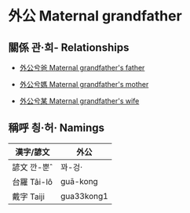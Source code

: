 # 外公 Maternal grandfather

## 關係 관·희- Relationships

- [外公兮爸 Maternal grandfather's father](member44.md)

- [外公兮媽 Maternal grandfather's mother](member45.md)

- [外公兮某 Maternal grandfather's wife](member14.md)



## 稱呼 칑·허· Namings

漢字/諺文 | 外公
--- | ---
諺文 깐-뿐ˆ | 꽈-겅·
台羅 Tâi-lô | guā-kong
戴字 Taiji | gua33kong1


